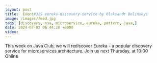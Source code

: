 ```yaml
---
layout: post
title:  Event#329 eureka-dsicovery-service by Oleksandr Belinskyi
image: /images/feed.jpg
tags: [discovery, msa, microservice, eureka, pattern, java,]
date: 2024-07-02 06:44:28 +0000
video: 
---
```


This week on Java Club, we will rediscover Eureka - a popular discovery service for microservices architecture.
Join us next Thursday, at 10:00 Online
